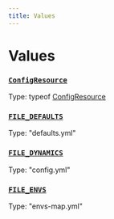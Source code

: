 ```yaml
---
title: Values
---
```

# Values 

### [`ConfigResource`](https://github.com/dxos/dxos/blob/ec4e715a1/packages/sdk/config/src/config.ts#L119)
Type: typeof [ConfigResource](/api/@dxos/config/values#ConfigResource)



### [`FILE_DEFAULTS`](https://github.com/dxos/dxos/blob/ec4e715a1/packages/sdk/config/src/types.ts#L7)
Type: "defaults.yml"



### [`FILE_DYNAMICS`](https://github.com/dxos/dxos/blob/ec4e715a1/packages/sdk/config/src/types.ts#L9)
Type: "config.yml"



### [`FILE_ENVS`](https://github.com/dxos/dxos/blob/ec4e715a1/packages/sdk/config/src/types.ts#L8)
Type: "envs-map.yml"



